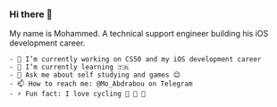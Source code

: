 ### Hi there 👋

My name is Mohammed. A technical support engineer building his iOS development career.

    - 🔭 I’m currently working on CS50 and my iOS development career
    - 🌱 I’m currently learning 🇹🇷
    - 💬 Ask me about self studying and games 😊
    - 📫 How to reach me: @Mo_Abdrabou on Telegram
    - ⚡ Fun fact: I love cycling 🚵 🚵 🚵
